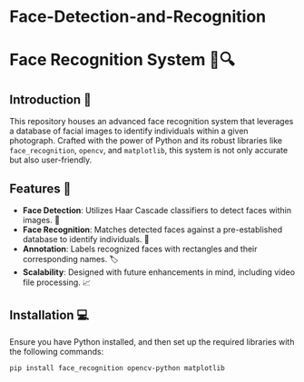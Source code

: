 # Face-Detection-and-Recognition

# Face Recognition System 🧑🔍

## Introduction 🌟

This repository houses an advanced face recognition system that leverages a database of facial images to identify individuals within a given photograph. Crafted with the power of Python and its robust libraries like `face_recognition`, `opencv`, and `matplotlib`, this system is not only accurate but also user-friendly.

## Features 🚀

- **Face Detection**: Utilizes Haar Cascade classifiers to detect faces within images. 🔎
- **Face Recognition**: Matches detected faces against a pre-established database to identify individuals. 👤
- **Annotation**: Labels recognized faces with rectangles and their corresponding names. 🏷️
- **Scalability**: Designed with future enhancements in mind, including video file processing. 📈

## Installation 💻

Ensure you have Python installed, and then set up the required libraries with the following commands:

```bash
pip install face_recognition opencv-python matplotlib
